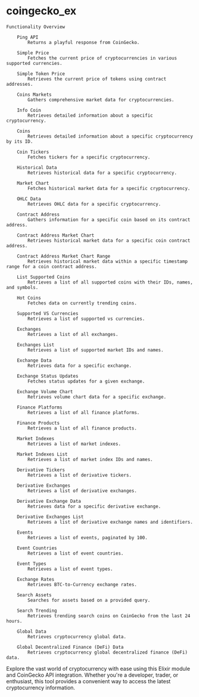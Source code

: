 # coingecko_ex

    Functionality Overview

        Ping API
            Returns a playful response from CoinGecko.

        Simple Price
            Fetches the current price of cryptocurrencies in various supported currencies.

        Simple Token Price
            Retrieves the current price of tokens using contract addresses.

        Coins Markets
            Gathers comprehensive market data for cryptocurrencies.

        Info Coin
            Retrieves detailed information about a specific cryptocurrency.

        Coins
            Retrieves detailed information about a specific cryptocurrency by its ID.

        Coin Tickers
            Fetches tickers for a specific cryptocurrency.

        Historical Data
            Retrieves historical data for a specific cryptocurrency.

        Market Chart
            Fetches historical market data for a specific cryptocurrency.

        OHLC Data
            Retrieves OHLC data for a specific cryptocurrency.

        Contract Address
            Gathers information for a specific coin based on its contract address.

        Contract Address Market Chart
            Retrieves historical market data for a specific coin contract address.

        Contract Address Market Chart Range
            Retrieves historical market data within a specific timestamp range for a coin contract address.

        List Supported Coins
            Retrieves a list of all supported coins with their IDs, names, and symbols.

        Hot Coins
            Fetches data on currently trending coins.

        Supported VS Currencies
            Retrieves a list of supported vs currencies.

        Exchanges
            Retrieves a list of all exchanges.

        Exchanges List
            Retrieves a list of supported market IDs and names.

        Exchange Data
            Retrieves data for a specific exchange.

        Exchange Status Updates
            Fetches status updates for a given exchange.

        Exchange Volume Chart
            Retrieves volume chart data for a specific exchange.

        Finance Platforms
            Retrieves a list of all finance platforms.

        Finance Products
            Retrieves a list of all finance products.

        Market Indexes
            Retrieves a list of market indexes.

        Market Indexes List
            Retrieves a list of market index IDs and names.

        Derivative Tickers
            Retrieves a list of derivative tickers.

        Derivative Exchanges
            Retrieves a list of derivative exchanges.

        Derivative Exchange Data
            Retrieves data for a specific derivative exchange.

        Derivative Exchanges List
            Retrieves a list of derivative exchange names and identifiers.

        Events
            Retrieves a list of events, paginated by 100.

        Event Countries
            Retrieves a list of event countries.

        Event Types
            Retrieves a list of event types.

        Exchange Rates
            Retrieves BTC-to-Currency exchange rates.

        Search Assets
            Searches for assets based on a provided query.

        Search Trending
            Retrieves trending search coins on CoinGecko from the last 24 hours.

        Global Data
            Retrieves cryptocurrency global data.

        Global Decentralized Finance (DeFi) Data
            Retrieves cryptocurrency global decentralized finance (DeFi) data.

Explore the vast world of cryptocurrency with ease using this Elixir module and CoinGecko API integration. Whether you're a developer, trader, or enthusiast, this tool provides a convenient way to access the latest cryptocurrency information.
